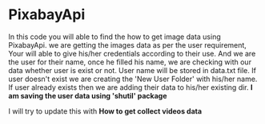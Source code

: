 # PixabayApi
In this code you will able to find the how to get image data using PixabayApi.
we are getting the images data as per the user requirement, Your will able to give his/her credentials according to their use.
And we are the user for their name, once he filled his name, we are checking with our data whether user is exist or not.
User name will be stored in data.txt file.
If user doesn't exist we are creating the 'New User Folder' with his/her name.
If user already exists then we are adding their data to his/her existing dir.
**I am saving the user data using 'shutil' package**

I will try to update this with **How to get collect videos data**
